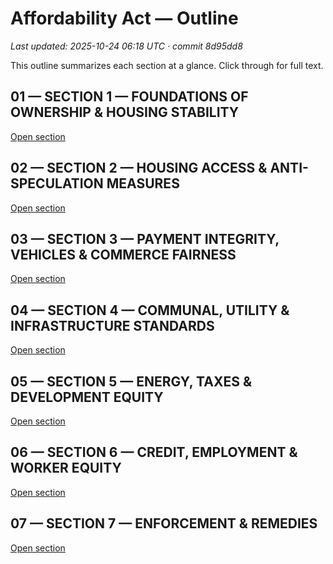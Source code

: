 # Affordability Act — Outline

_Last updated: 2025-10-24 06:18 UTC · commit 8d95dd8_

This outline summarizes each section at a glance. Click through for full text.

## 01 — SECTION 1 — FOUNDATIONS OF OWNERSHIP & HOUSING STABILITY

[Open section](sections/01_Foundations_of_Ownership/README.md)

## 02 — SECTION 2 — HOUSING ACCESS & ANTI-SPECULATION MEASURES

[Open section](sections/02_Housing_Access_and_AntiSpeculation/README.md)

## 03 — SECTION 3 — PAYMENT INTEGRITY, VEHICLES & COMMERCE FAIRNESS

[Open section](sections/03_Payment_Integrity_and_Commerce/README.md)

## 04 — SECTION 4 — COMMUNAL, UTILITY & INFRASTRUCTURE STANDARDS

[Open section](sections/04_Communal_Utility_and_Infrastructure/README.md)

## 05 — SECTION 5 — ENERGY, TAXES & DEVELOPMENT EQUITY

[Open section](sections/05_Taxes_and_Development_Equity/README.md)

## 06 — SECTION 6 — CREDIT, EMPLOYMENT & WORKER EQUITY

[Open section](sections/06_Credit_and_Worker_Equity/README.md)

## 07 — SECTION 7 — ENFORCEMENT & REMEDIES

[Open section](sections/07_Enforcement_and_Remedy/README.md)
